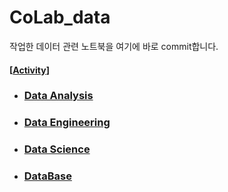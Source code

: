 # CoLab_data

작업한 데이터 관련 노트북을 여기에 바로 commit합니다.

#### [[Activity](https://github.com/CharmStrange/CoLab_data/activity)]

- ### [Data Analysis](https://github.com/CharmStrange/CoLab_data/tree/main/ipynbs/D.A.)

- ### [Data Engineering](https://github.com/CharmStrange/CoLab_data/tree/main/ipynbs/D.E.)

- ### [Data Science](https://github.com/CharmStrange/CoLab_data/tree/main/ipynbs/D.S.)

- ### [DataBase](https://github.com/CharmStrange/CoLab_data/tree/main/ipynbs/DataBase)
